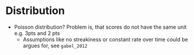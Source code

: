 # Distribution
- Poisson distribution? Problem is, that scores do not have the same unit e.g. 3pts and 2 pts
  - Assumptions like no streakiness or constant rate over time could be argues for, see `gabel_2012`
